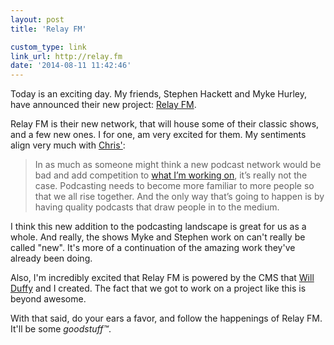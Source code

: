 ```yaml
---
layout: post
title: 'Relay FM'

custom_type: link
link_url: http://relay.fm
date: '2014-08-11 11:42:46'
---
```

Today is an exciting day. My friends, Stephen Hackett and Myke Hurley, have announced their new project: [Relay FM](http://relay.fm).

Relay FM is their new network, that will house some of their classic shows, and a few new ones. I for one, am very excited for them. My sentiments align very much with [Chris'](http://www.chrisenns.com/2014/08/relay-fm/):

> In as much as some­one might think a new pod­cast net­work would be bad and add com­pe­ti­tion to [what I’m work­ing on](http://goodstuff.fm/), it’s really not the case. Pod­cast­ing needs to become more famil­iar to more peo­ple so that we all rise together. And the only way that’s going to hap­pen is by hav­ing qual­ity pod­casts that draw peo­ple in to the medium.

I think this new addition to the podcasting landscape is great for us as a whole. And really, the shows Myke and Stephen work on can't really be called "new". It's more of a continuation of the amazing work they've already been doing.

Also, I'm incredibly excited that Relay FM is powered by the CMS that [Will Duffy](https://twitter.com/willmanduffy) and I created. The fact that we got to work on a project like this is beyond awesome.

With that said, do your ears a favor, and follow the happenings of Relay FM. It'll be some *goodstuff™*.

